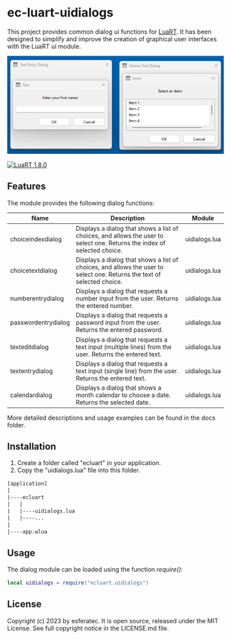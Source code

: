 # ec-luart-uidialogs

This project provides common dialog ui functions for [LuaRT](https://www.luart.org/).
It has been designed to simplify and improve the creation of graphical user interfaces with the LuaRT ui module.

![examples](/readme.png)

[![LuaRT 1.8.0](https://badgen.net/badge/LuaRT/1.8.0/blue)](https://github.com/samyeyo/LuaRT)

## Features

The module provides the following dialog functions:

| Name | Description | Module |
| --- | --- | --- |
| choiceindexdialog | Displays a dialog that shows a list of choices, and allows the user to select one. Returns the index of selected choice. | uidialogs.lua
| choicetextdialog | Displays a dialog that shows a list of choices, and allows the user to select one. Returns the text of selected choice. | uidialogs.lua
| numberentrydialog | Displays a dialog that requests a number input from the user. Returns the entered number. | uidialogs.lua
| passwordentrydialog | Displays a dialog that requests a password input from the user. Returns the entered password. | uidialogs.lua
| texteditdialog | Displays a dialog that requests a text input (multiple lines) from the user. Returns the entered text. | uidialogs.lua
| textentrydialog | Displays a dialog that requests a text input (single line) from the user. Returns the entered text. | uidialogs.lua
| calendardialog | Displays a dialog that shows a month calendar to choose a date. Returns the selected date. | uidialogs.lua

More detailed descriptions and usage examples can be found in the docs folder.

## Installation

1. Create a folder called "ecluart" in your application.
2. Copy the "uidialogs.lua" file into this folder.

```text
[application]
|
|----ecluart
|   |
|   |----uidialogs.lua
|   |----...
|
|----app.wlua
```

## Usage

The dialog module can be loaded using the function *require()*:

```lua
local uidialogs = require("ecluart.uidialogs") 
```

## License

Copyright (c) 2023 by esferatec.
It is open source, released under the MIT License.
See full copyright notice in the LICENSE.md file.
